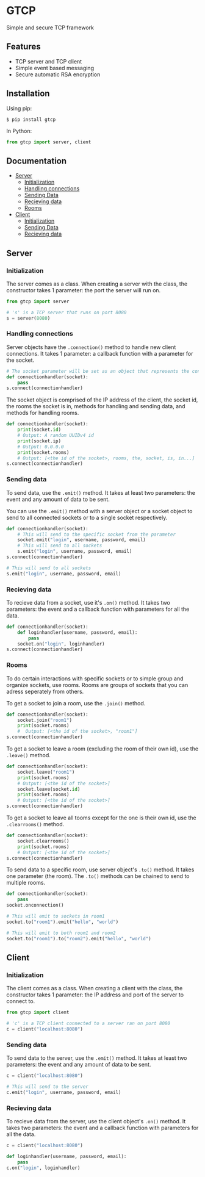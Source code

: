 # GTCP
Simple and secure TCP framework

## Features
- TCP server and TCP client
- Simple event based messaging
- Secure automatic RSA encryption

## Installation
Using pip:
```shell
$ pip install gtcp
```
In Python:
```python
from gtcp import server, client
```
## Documentation
- [Server](#server)
    - [Initialization](#initialization)
    - [Handling connections](#handling-connections)
    - [Sending Data](#sending-data)
    - [Recieving data](#recieving-data)
    - [Rooms](#rooms)
- [Client](#client)
    - [Initialization](#initialization-1)
    - [Sending Data](#sending-data-1)
    - [Recieving data](#recieving-data-1)

## Server
### Initialization
The server comes as a class. When creating a server with the class, the constructor takes 1 parameter: the port the server will run on.
```python
from gtcp import server

# 's' is a TCP server that runs on port 8080
s = server(8080)
```

### Handling connections
Server objects have the ```.connection()``` method to handle new client connections. It takes 1 parameter: a callback function with a parameter for the socket.
```python
# The socket parameter will be set as an object that represents the connection
def connectionhandler(socket):
    pass
s.connect(connectionhandler)
```
The socket object is comprised of the IP address of the client, the socket id, the rooms the socket is in, methods for handling and sending data, and methods for handling rooms.
```python
def connectionhandler(socket):
    print(socket.id)
    # Output: A random UUIDv4 id
    print(socket.ip)
    # Output: 0.0.0.0
    print(socket.rooms)
    # Output: [<the id of the socket>, rooms, the, socket, is, in...]
s.connect(connectionhandler)
```

### Sending data
To send data, use the ```.emit()``` method. It takes at least two parameters: the event and any amount of data to be sent.

You can use the ```.emit()``` method with a server object or a socket object to send to all connected sockets or to a single socket respectively.
```python
def connectionhandler(socket):
    # This will send to the specific socket from the parameter
    socket.emit("login", username, password, email)
    # This will send to all sockets
    s.emit("login", username, password, email)
s.connect(connectionhandler)

# This will send to all sockets
s.emit("login", username, password, email)
```

### Recieving data
To recieve data from a socket, use it's ```.on()``` method. It takes two parameters: the event and a callback function with parameters for all the data.
```python
def connectionhandler(socket):
    def loginhandler(username, password, email):
        pass
    socket.on("login", loginhandler)
s.connect(connectionhandler)
```

### Rooms
To do certain interactions with specific sockets or to simple group and organize sockets, use rooms. Rooms are groups of sockets that you can adress seperately from others.

To get a socket to join a room, use the ```.join()``` method.
```python
def connectionhandler(socket):
    socket.join("room1")
    print(socket.rooms)
    #  Output: [<the id of the socket>, "room1"]
s.connect(connectionhandler)
```

To get a socket to leave a room (excluding the room of their own id), use the ```.leave()``` method.
```python
def connectionhandler(socket):
    socket.leave("room1")
    print(socket.rooms)
    # Output: [<the id of the socket>]
    socket.leave(socket.id)
    print(socket.rooms)
    # Output: [<the id of the socket>]
s.connect(connectionhandler)
```

To get a socket to leave all tooms except for the one is their own id, use the ```.clearrooms()``` method.
```python
def connectionhandler(socket):
    socket.clearrooms()
    print(socket.rooms)
    # Output: [<the id of the socket>]
s.connect(connectionhandler)
```

To send data to a specific room, use server object's ```.to()``` method. It takes one parameter (the room). The ```.to()``` methods can be chained to send to multiple rooms.
```python
def connectionhandler(socket):
    pass
socket.onconnection()

# This will emit to sockets in room1
socket.to("room1").emit("hello", "world")

# This will emit to both room1 and room2
socket.to("room1").to("room2").emit("hello", "world")
```

## Client
### Initialization
The client comes as a class. When creating a client with the class, the constructor takes 1 parameter: the IP address and port of the server to connect to.
```python
from gtcp import client

# 'c' is a TCP client connected to a server ran on port 8080 
c = client("localhost:8080")
```

### Sending data
To send data to the server, use the ```.emit()``` method. It takes at least two parameters: the event and any amount of data to be sent.
```python
c = client("localhost:8080")

# This will send to the server
c.emit("login", username, password, email)
```

### Recieving data
To recieve data from the server, use the client object's ```.on()``` method. It takes two parameters: the event and a callback function with parameters for all the data.
```python
c = client("localhost:8080")

def loginhandler(username, password, email):
    pass
c.on("login", loginhandler)
```